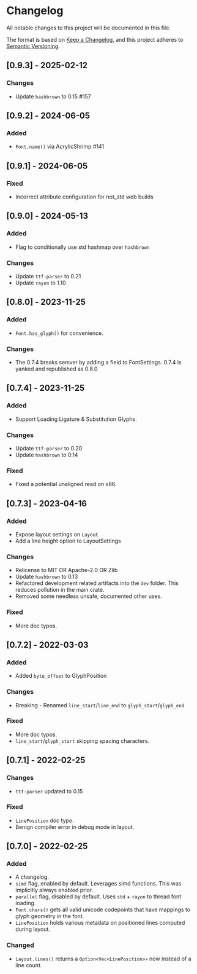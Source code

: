 # Changelog
All notable changes to this project will be documented in this file.

The format is based on [Keep a Changelog](https://keepachangelog.com/en/1.0.0/),
and this project adheres to [Semantic Versioning](https://semver.org/spec/v2.0.0.html).

## [0.9.3] - 2025-02-12
### Changes
- Update `hashbrown` to 0.15 #157

## [0.9.2] - 2024-06-05
### Added
- `Font.name()` via AcrylicShrimp #141

## [0.9.1] - 2024-06-05
### Fixed
- Incorrect attribute configuration for not_std web builds

## [0.9.0] - 2024-05-13
### Added
- Flag to conditionally use std hashmap over `hashbrown`
### Changes
- Update `ttf-parser` to 0.21
- Update `rayon` to 1.10

## [0.8.0] - 2023-11-25
### Added
- `Font.has_glyph()` for convenience.
### Changes
- The 0.7.4 breaks semver by adding a field to FontSettings. 0.7.4 is yanked and republished as 0.8.0

## [0.7.4] - 2023-11-25
### Added
- Support Loading Ligature & Substitution Glyphs.
### Changes
- Update `ttf-parser` to 0.20
- Update `hashbrown` to 0.14
### Fixed
- Fixed a potential unaligned read on x86.

## [0.7.3] - 2023-04-16
### Added
- Expose layout settings on `Layout`
- Add a line height option to LayoutSettings
### Changes
- Relicense to MIT OR Apache-2.0 OR Zlib
- Update `hashbrown` to 0.13
- Refactored development related artifacts into the `dev` folder. This reduces pollution in the main crate.
- Removed some needless unsafe, documented other uses.
### Fixed
- More doc typos.

## [0.7.2] - 2022-03-03
### Added
- Added `byte_offset` to GlyphPosition
### Changes
- Breaking - Renamed `line_start`/`line_end` to `glyph_start`/`glyph_end`
### Fixed
- More doc typos.
- `line_start`/`glyph_start` skipping spacing characters.

## [0.7.1] - 2022-02-25
### Changes
- `ttf-parser` updated to 0.15
### Fixed
- `LinePosition` doc typo.
- Benign compiler error in debug mode in layout.

## [0.7.0] - 2022-02-25
### Added
- A changelog.
- `simd` flag, enabled by default. Leverages simd functions. This was implicitly always enabled prior.
- `parallel` flag, disabled by default. Uses `std` + `rayon` to thread font loading.
- `Font.chars()` gets all valid unicode codepoints that have mappings to glyph geometry in the font.
- `LinePosition` holds various metadata on positioned lines computed during layout.
### Changed
- `Layout.lines()` returns a `Option<Vec<LinePosition>>` now instead of a line count.